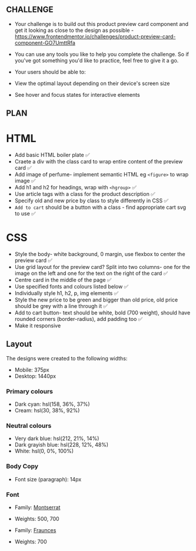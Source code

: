 ## CHALLENGE

- Your challenge is to build out this product preview card component and get it looking as close to the design as possible - https://www.frontendmentor.io/challenges/product-preview-card-component-GO7UmttRfa

- You can use any tools you like to help you complete the challenge. So if you've got something you'd like to practice, feel free to give it a go.

- Your users should be able to:

- View the optimal layout depending on their device's screen size
- See hover and focus states for interactive elements

## PLAN

# HTML

- Add basic HTML boiler plate ✅
- Craete a div with the class card to wrap entire content of the preview card ✅
- Add image of perfume- implement semantic HTML eg `<figure>` to wrap image ✅
- Add h1 and h2 for headings, wrap with `<hgroup>` ✅
- Use article tags with a class for the product description ✅
- Specify old and new price by class to style differently in CSS ✅
- `Add to cart` should be a button with a class - find appropriate cart svg to use ✅

# CSS

- Style the body- white background, 0 margin, use flexbox to center the preview card ✅
- Use grid layout for the preview card? Split into two columns- one for the image on the left and one for the text on the right of the card ✅
- Centre card in the middle of the page ✅
- Use specified fonts and colours listed below ✅
- Individually style h1, h2, p, img elements ✅
- Style the new price to be green and bigger than old price, old price should be grey with a line through it ✅
- Add to cart button- text should be white, bold (700 weight), should have rounded corners (border-radius), add padding too ✅
- Make it responsive

## Layout

The designs were created to the following widths:

- Mobile: 375px
- Desktop: 1440px

### Primary colours

- Dark cyan: hsl(158, 36%, 37%)
- Cream: hsl(30, 38%, 92%)

### Neutral colours

- Very dark blue: hsl(212, 21%, 14%)
- Dark grayish blue: hsl(228, 12%, 48%)
- White: hsl(0, 0%, 100%)

### Body Copy

- Font size (paragraph): 14px

### Font

- Family: [Montserrat](https://fonts.google.com/specimen/Montserrat)
- Weights: 500, 700

- Family: [Fraunces](https://fonts.google.com/specimen/Fraunces)
- Weights: 700

